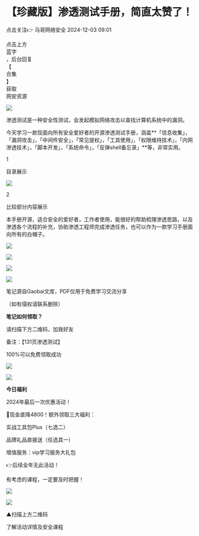#  【珍藏版】渗透测试手册，简直太赞了！   
点击关注👉  马哥网络安全   2024-12-03 09:01  
  
点击上方  
蓝字  
，后台回复  
【  
合集  
】  
获取  
网安资源  
  
![](https://mmbiz.qpic.cn/mmbiz_png/UkV8WB2qYAlsibPLBWFYAlDhUsnJ5qH1jdXuNPwibuCR7nUdHApFSJibIOOrTOYxLP5lvicmZcZTgwLJbRrToRiaN3g/640?wx_fmt=png&from=appmsg "")  
  
渗透测试是一种安全性测试，会发起模拟网络攻击以查找计算机系统中的漏洞。  
  
今天学习一款现面向所有安全爱好者的开源渗透测试手册，涵盖**「信息收集」，「漏洞攻击」，「中间件安全」，「常见提权」，「工具使用」，「权限维持技术」，「内网渗透技术」，「脚本开发」，「系统命令」，「反弹shell备忘录」**等，非常实用。  
  
  
1  
  
目录展示  
  
  
  
![](https://mmbiz.qpic.cn/mmbiz_png/UkV8WB2qYAkpI3RsdDLpI57uclJMVu5H5UeNibvrBzbXYibVm5oUSibQAhDZJibIWhBDF1HBU4ILOBnC99PYficwrwQ/640?wx_fmt=png&from=appmsg "")  
  
  
2  
  
比较部分内容展示  
  
本手册开源，适合安全的爱好者，工作者使用，能很好的帮助梳理渗透思路，以及渗透各个流程的补充，协助渗透工程师完成渗透任务，也可以作为一款学习手册面向所有的白帽子。  
  
![](https://mmbiz.qpic.cn/mmbiz_png/UkV8WB2qYAkpI3RsdDLpI57uclJMVu5HLrueynxJJbAOazmQ36Mht20Sp3ib6iaEAH33zQTcDgxGmWuf4neclkRg/640?wx_fmt=png&from=appmsg "")  
  
![](https://mmbiz.qpic.cn/mmbiz_png/UkV8WB2qYAkpI3RsdDLpI57uclJMVu5Hc3mQkTOCsmRHMceuiboM7DCTswyM8Efq1PDDJHQbO9FjN4JSmouXXpA/640?wx_fmt=png&from=appmsg "")  
  
![](https://mmbiz.qpic.cn/mmbiz_png/UkV8WB2qYAkpI3RsdDLpI57uclJMVu5HrYiazOdPdj8yCU3IH5ic2tC0KQia5VZS7uJRRFxSswpu6ZDjqWSNca2AQ/640?wx_fmt=png&from=appmsg "")  
  
![](https://mmbiz.qpic.cn/mmbiz_png/UkV8WB2qYAkpI3RsdDLpI57uclJMVu5HKlXMX7qfy2u5quE8hH6De1oywVh12iatm40oicibbjFlPlo64Uf0Meqjw/640?wx_fmt=png&from=appmsg "")  
  
  
笔记源自Gaobai文库，PDF仅用于免费学习交流分享  
  
（如有侵权请联系删除）  
  
**笔记如何领取？**  
  
请扫描下方二维码，加我好友  
  
备注：【131页渗透测试】  
  
100%可以免费领取成功  
  
![](https://mmbiz.qpic.cn/mmbiz_png/UkV8WB2qYAlysrbzcCIib4v2X1CYmWSmqMRksricLDELianZ2FIeNqgiak6gcAuvnI9z04QiafMnMFzA9MeMHBKm88A/640?wx_fmt=png&from=appmsg "")  
  
  
  
  
![](https://mmbiz.qpic.cn/mmbiz_png/INa3lxHH4I2aV3zCmfiaj4cXeQ2HQd6s53wJS36HYI65ib48fujDK8najfWiahicsljzsdT3dfVS8HHyxaviaSd8g2g/640?wxfrom=5&wx_lazy=1&wx_fmt=png&wx_co=1 "")  
  
  
**今日福利**  
  
  
2024年最后一次优惠活动！  
  
🎈现金直降4800！额外领取三大福利：  
  
  
实战工具包Plus（七选二）  
  
品牌礼品直接送（任选其一）  
  
增值服务：vip学习服务大礼包  
  
  
👉后续全年无此活动！  
  
有考虑的课程，一定要及时把握！  
  
  
![](https://mmbiz.qpic.cn/mmbiz_jpg/UkV8WB2qYAlE6SXzeNQf5Kia0O7RJRanQK3TEzZCNPhUsnicYgtkPMjys4PcGBx7cpWExWJJ3JObOAIT33lZyNkw/640?wx_fmt=jpeg&from=appmsg "")  
  
  
![](https://mmbiz.qpic.cn/mmbiz_png/UkV8WB2qYAnRc6Fq9n0XQIbiaYAQ8uLx8Ea7su1Yy6w5Ajib9o4varB47IU0ocHa7QxQUHTDWa3xqtPUDLgR4yhw/640?wx_fmt=png&from=appmsg "")  
  
▲扫描上方二维码  
  
了解活动详情及安全课程  
  
